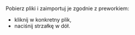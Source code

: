 Pobierz pliki i zaimportuj je zgodnie z preworkiem:
- kliknij w konkretny plik,
- naciśnij strzałkę w dół.
